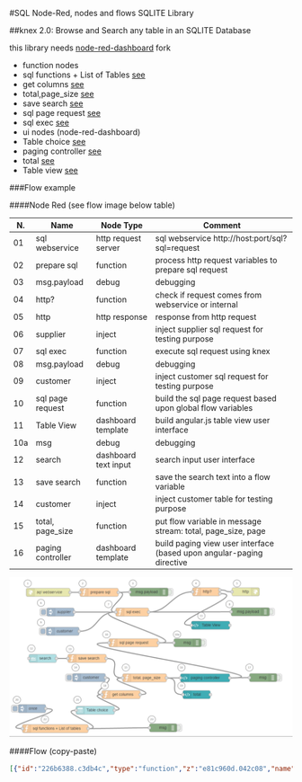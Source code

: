 #SQL Node-Red, nodes and flows SQLITE Library

##knex 2.0: Browse and Search any table in an SQLITE Database

this library needs [node-red-dashboard](https://github.com/gbrault/node-red-dashboard) fork

* function nodes
 * sql functions + List of Tables [see](https://github.com/gbrault/gistfiles/blob/master/lib/SQL/sql%20functions%20-%20List%20of%20Tables.md)
 * get columns [see](https://github.com/gbrault/gistfiles/blob/master/lib/SQL/get%20columns.md)
 * total,page_size [see](https://github.com/gbrault/gistfiles/blob/master/lib/SQL/total%2Cpage_size.md)
 * save search [see](https://github.com/gbrault/gistfiles/blob/master/lib/SQL/save%20search.md)
 * sql page request [see](https://github.com/gbrault/gistfiles/blob/master/lib/SQL/sql%20page%20request.md)
 * sql exec [see](https://github.com/gbrault/gistfiles/blob/master/lib/SQL/sql%20exec.md)
* ui nodes (node-red-dashboard)
 * Table choice [see](https://github.com/gbrault/gistfiles/blob/master/lib/SQL/Table%20choice.md)
 * paging controller [see](https://github.com/gbrault/gistfiles/blob/master/lib/SQL/paging%20controller.md)
 * total [see]()
 * Table view [see]()
 
###Flow example

####Node Red (see flow image below table)

| N.  | Name              | Node Type            | Comment                                                                 |
| --- | ----------------- | -------------------- | ----------------------------------------------------------------------- |
|  01 | sql webservice    | http request server  | sql webservice http://host:port/sql?sql=request                         |
|  02 | prepare sql       | function             | process http request variables to prepare sql request                   |
|  03 | msg.payload       | debug                | debugging                                                               |
|  04 | http?             | function             | check if request comes from webservice or internal                      |
|  05 | http              | http response        | response from http request                                              |
|  06 | supplier          | inject               | inject supplier sql request for testing purpose                         |
|  07 | sql exec          | function             | execute sql request using knex                                          |
|  08 | msg.payload       | debug                | debugging                                                               |
|  09 | customer          | inject               | inject customer sql request for testing purpose                         |
|  10 | sql page request  | function             | build the sql page request based upon global flow variables             |
|  11 | Table View        | dashboard template   | build angular.js table view user interface                              |
| 10a | msg               | debug                | debugging                                                               |
|  12 | search            | dashboard text input | search input user interface                                             |
|  13 | save search       | function             | save the search text into a flow variable                               |
|  14 | customer          | inject               | inject customer table for testing purpose                               |
|  15 | total, page_size  | function             | put flow variable in message stream: total, page_size, page             |
|  16 | paging controller | dashboard template   | build paging view user interface (based upon angular-paging directive   |

![alt_tag](https://raw.githubusercontent.com/gbrault/gistfiles/13e5dfd892fa8e0930948830aecee9b33a8397a5/lib/SQL/Sqlite%20Table%20Browse%20and%20Search.png)

####Flow (copy-paste)
```json
[{"id":"226b6388.c3db4c","type":"function","z":"e81c960d.042c08","name":"sql exec","func":"var statements = msg.payload.split(\";\");\nflow.set('responses',[]);\nflow.set('statements',statements);\nflow.set('count',0);\nflow.set('exec', function(){\n    context.global.knex.raw(flow.get('statements')[flow.get('count')]).then(\n\t    function(resp){\n\t        var responses = flow.get('responses');\n\t        responses.push(resp);\n\t        flow.set('count',flow.get('count')+1);\n\t        if(flow.get('count')>=flow.get('statements').length){\n\t            msg.payload = JSON.stringify(responses);\n\t            msg.headers = {\n                     'Content-type' : 'application/json'\n                };\n\t            node.send(msg);\n\t        } else {\n\t            flow.get('exec')();\n\t        }\n\t    }\n    );\n} );\nflow.get('exec')();\nreturn null;","outputs":1,"noerr":0,"x":469,"y":159,"wires":[["ce9475a6.52c3d8","c6d5f352.65145"]]},{"id":"3faa0dfa.2ea942","type":"inject","z":"e81c960d.042c08","name":"supplier","topic":"test","payload":"select rowid, * from supplier order by rowid limit 5 offset 0","payloadType":"str","repeat":"","crontab":"","once":false,"x":207,"y":159,"wires":[["226b6388.c3db4c"]]},{"id":"ce9475a6.52c3d8","type":"debug","z":"e81c960d.042c08","name":"","active":false,"console":"false","complete":"false","x":900,"y":158,"wires":[]},{"id":"2ddc2fc4.66e7c","type":"http in","z":"e81c960d.042c08","name":"sql webservice","url":"/sql","method":"get","swaggerDoc":"","x":162,"y":87,"wires":[["af57b8ac.28b538"]]},{"id":"af57b8ac.28b538","type":"function","z":"e81c960d.042c08","name":"prepare sql","func":"if(msg.payload.sql!==undefined){\n    msg.topic=\"http\";\n    msg.payload=msg.payload.sql;\n    return msg;\n}\nreturn null;","outputs":1,"noerr":0,"x":348,"y":87,"wires":[["226b6388.c3db4c","60bb5e5.a4da4a"]]},{"id":"ab52403d.51d42","type":"http response","z":"e81c960d.042c08","name":"","x":883,"y":85,"wires":[]},{"id":"60bb5e5.a4da4a","type":"debug","z":"e81c960d.042c08","name":"","active":false,"console":"false","complete":"payload","x":530,"y":86,"wires":[]},{"id":"c6d5f352.65145","type":"function","z":"e81c960d.042c08","name":"http?","func":"if(msg.topic===\"http\"){\n    return [msg,null];\n}\nelse{\n    msg.search = flow.get('sql').search || \"\";\n    return [null,msg];\n}","outputs":"2","noerr":0,"x":739,"y":85,"wires":[["ab52403d.51d42"],["ebe312d9.60d79"]]},{"id":"ebe312d9.60d79","type":"ui_template","z":"e81c960d.042c08","group":"1b831892.e67a07","name":"Table View","order":4,"width":"0","height":"0","format":"<table>\n<tr>\n  <th ng-repeat=\"(key,value) in table[0]\">{{key}}</th>\n</tr>\n<tbody ng-repeat=\"row in table\">\n<tr ng-if=\"$even\">\n  <td ng-repeat=\"(key,value) in row\" ng-bind-html=\"decorate(value)\"></td>\n</tr>\n<tr ng-if=\"$odd\">\n  <td style=\"background-color:#f1f1f1\" ng-repeat=\"(key,value) in row\" ng-bind-html=\"decorate(value)\"></td>\n</tr>\n</tbody> \n</table>\n<style>\ntable, td  {\n  border: 1px solid grey;\n  border-collapse: collapse;\n  padding: 5px;\n}\n.highlighted { background: yellow }\n</style>\n<script>\n(function(scope) {\n    // debugger;\n    scope.table=[];\n    scope.search=\"\";\n    scope.$watch('msg', function (newValue, oldValue, scope) {\n            scope.table=JSON.parse(scope.msg.payload)[0];\n            scope.search = scope.msg.search;\n    });\n    scope.decorate = function(value){\n        // debugger;\n        var tmp=\"\";\n        if ((scope.search)  && (($.type(value) === \"string\")))\n            tmp = value.replace(  new RegExp('('+scope.search+')', 'gi'),\n                                    '<span class=\"highlighted\">$1</span>');\n        else\n            tmp = value;\n        if (tmp.length==0) return value; else return tmp;\n    };\n})(scope);    \n</script>","storeOutMessages":true,"fwdInMessages":true,"x":755,"y":207,"wires":[[]]},{"id":"379b67fa.22f238","type":"inject","z":"e81c960d.042c08","name":"customer","topic":"test","payload":"select rowid, * from customer order by rowid limit 5 offset 0","payloadType":"str","repeat":"","crontab":"","once":false,"x":215,"y":229,"wires":[["226b6388.c3db4c"]]},{"id":"c32ae8f2.ab9748","type":"ui_template","z":"e81c960d.042c08","group":"1b831892.e67a07","name":"paging controller","order":5,"width":0,"height":0,"format":"<div paging page=\"page\" page-size=\"page_size\" total=\"total\" paging-action=\"paging(page, pageSize, total)\">\n</div>\n<script>\n(function(scope) {\n    scope.total=0;\n    scope.page_size=0;\n    scope.page=0;\n    scope.$watch('msg', function (newValue, oldValue, scope) {\n        // debugger;\n        if(scope.msg!==undefined){\n            scope.total=scope.msg.total;\n            scope.page_size=scope.msg.page_size;\n            scope.page=scope.msg.page;\n        }\n            \n    });\n    scope.paging=function(page,pageSize,total){\n        // debugger;\n        scope.msg.page=page;\n        scope.msg.page_size=pageSize;\n        scope.send(scope.msg);\n    };\n})(scope); \n</script>","storeOutMessages":true,"fwdInMessages":true,"x":735,"y":399,"wires":[["bfa92b69.0fb078","81998703.eea268"]]},{"id":"ac46feba.89eca","type":"function","z":"e81c960d.042c08","name":"total, page_size","func":"context.global.knex.raw(flow.get('sql').qtotal).then(\n\t    function(resp){\n\t        // console.log(resp[0].count);\n\t        msg.total=resp[0].count;\n\t        flow.get('sql').total=resp[0].count;\n\t        msg.page_size=flow.get('sql').page_size;\n\t        msg.page=flow.get('sql').page;\n\t        node.send(msg);\n\t    });\nreturn null;","outputs":1,"noerr":0,"x":514,"y":399,"wires":[["c32ae8f2.ab9748","e3cf3c63.fd3cf"]]},{"id":"81998703.eea268","type":"function","z":"e81c960d.042c08","name":"sql page request","func":"flow.get('sql').page=msg.page;\nflow.get('sql').page_size=msg.page_size;\nmsg.payload=flow.get('sql').qpage;\nreturn msg;","outputs":1,"noerr":0,"x":474,"y":271,"wires":[["226b6388.c3db4c","b680954.c1ef968"]]},{"id":"aa3e785.4f40988","type":"inject","z":"e81c960d.042c08","name":"","topic":"","payload":"customer","payloadType":"str","repeat":"","crontab":"","once":false,"x":311,"y":398,"wires":[["ab5a26ee.990b28"]]},{"id":"bfa92b69.0fb078","type":"debug","z":"e81c960d.042c08","name":"","active":false,"console":"false","complete":"true","x":947,"y":398,"wires":[]},{"id":"2185d632.97e08a","type":"ui_dropdown","z":"e81c960d.042c08","name":"Table choice","label":"","group":"1b831892.e67a07","order":2,"width":"5","height":"1","passthru":true,"options":[{"label":"","value":"","type":"str"}],"payload":"","topic":"","x":334,"y":517,"wires":[["ab5a26ee.990b28"]]},{"id":"7e015f6b.5ba1d","type":"inject","z":"e81c960d.042c08","name":"once","topic":"","payload":"","payloadType":"date","repeat":"","crontab":"","once":true,"x":103,"y":511,"wires":[["c541ae3e.28cb9"]]},{"id":"138b457a.a7a34b","type":"debug","z":"e81c960d.042c08","name":"","active":false,"console":"false","complete":"true","x":582,"y":581,"wires":[]},{"id":"c541ae3e.28cb9","type":"function","z":"e81c960d.042c08","name":"sql functions + List of tables","func":"flow.set('sql',{\n    get table() { return flow.get('table');},\n    set table(t) { flow.set('table',\"'\"+t+\"'\");},\n    get qtotal(){ return 'select Count(*) as count from '+flow.get('table')+ flow.get('sql').whereorall;},\n    get total() { return flow.get('total');},\n    set total(t) {flow.set('total',t);},\n    get page_size() {return flow.get('page_size');},\n    set page_size(s) {flow.set('page_size',s);}, \n    get page() { return flow.get('page');},\n    set page(p) {flow.set('page',p);},\n    get qpage(){ return \"select rowid, * from  \"+\n                        flow.get('table')+flow.get('sql').whereorall+\" order by rowid limit \"+\n                        flow.get('page_size')+\" offset \"+flow.get('page_size')*(flow.get('page')-1);},\n    get search() {return flow.get('search');},\n    set search(s) {flow.set('search',s);},\n    set columns(c) {flow.set('columns',c);},\n    get columns() { return flow.get('columns');},\n    get whereorall() {\n        var where = \"\";\n        var search = flow.get('search');\n        if((search!==undefined)&&(search!==null)&&(search.length>0)){\n            var columns = flow.get('columns');\n            if((columns!==undefined)&&(columns!==null)&&(columns.length>0)){\n                where = \" where \";\n                for(var i=0; i< columns.length; i++){\n                    where = where + columns[i].name+ \" like '%\"+flow.get('search')+\"%'\"; \n                    if (i<columns.length-1){\n                        where = where + \" or \";\n                    }\n                }\n            }\n        }\n        return where;\n    }\n});\n/* set the page_size */\nflow.get('sql').page_size=5;\nflow.get('sql').page=1;\n/* get a list of table backend dependent */\ncontext.global.knex.raw('select * from sqlite_master').then(\n\t    function(resp){\n\t        msg.options=[];\n\t        for(var i=0; i<resp.length;i++){\n\t            if(resp[i].type==='table')\n\t                msg.options.push(resp[i].name);\n\t        }\n\t        msg.options=msg.options.sort();\n\t        msg.payload=msg.options[0];\n\t        flow.get('sql').table=msg.options[0];\n\t        node.send(msg);\n\t    }\n);\nreturn null;","outputs":1,"noerr":0,"x":188,"y":584,"wires":[["2185d632.97e08a","138b457a.a7a34b"]]},{"id":"91710930.712198","type":"ui_text_input","z":"e81c960d.042c08","name":"","label":"search","group":"1b831892.e67a07","order":3,"width":"6","height":"1","passthru":true,"mode":"text","delay":300,"topic":"","x":142,"y":328,"wires":[["9ec88988.209e98"]]},{"id":"ab5a26ee.990b28","type":"function","z":"e81c960d.042c08","name":"get columns","func":"flow.get('sql').table=msg.payload;\n/* get a list of associated columns  backend dependent*/\ncontext.global.knex.raw('pragma table_info('+flow.get('sql').table+')').then(\n    function(resp){\n        flow.get('sql').columns=resp;\n        // console.log(resp);\n        node.send(msg);\n    }\n);\nreturn null;","outputs":1,"noerr":0,"x":428,"y":460,"wires":[["ac46feba.89eca"]]},{"id":"b680954.c1ef968","type":"debug","z":"e81c960d.042c08","name":"","active":false,"console":"false","complete":"true","x":671,"y":271,"wires":[]},{"id":"9ec88988.209e98","type":"function","z":"e81c960d.042c08","name":"save search","func":"flow.get('sql').search=msg.payload;\nflow.get('sql').page=0;\nreturn msg;","outputs":1,"noerr":0,"x":304,"y":328,"wires":[["ac46feba.89eca"]]},{"id":"e3cf3c63.fd3cf","type":"ui_template","z":"e81c960d.042c08","group":"1b831892.e67a07","name":"total","order":1,"width":"1","height":"1","format":"<small>&nbsp;</small>\n<small>{{msg.total}}</small>","storeOutMessages":true,"fwdInMessages":true,"x":704,"y":460,"wires":[[]]},{"id":"1b831892.e67a07","type":"ui_group","z":"","name":"Table Browser 2","tab":"4782f281.167f9c","order":1,"disp":true,"width":"27"},{"id":"4782f281.167f9c","type":"ui_tab","z":"","name":"SQL 2.0","icon":"dashboard","order":1}]
```
